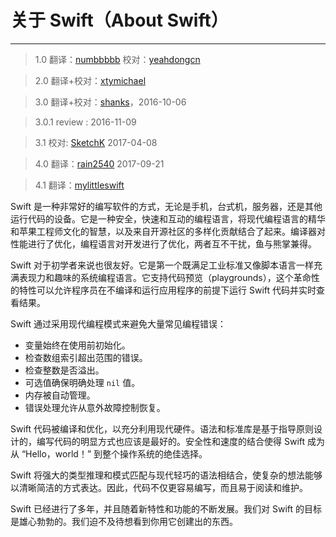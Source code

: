 # 关于 Swift（About Swift）
-----------------

> 1.0
> 翻译：[numbbbbb](https://github.com/numbbbbb)
> 校对：[yeahdongcn](https://github.com/yeahdongcn)

> 2.0
> 翻译+校对：[xtymichael](https://github.com/xtymichael)

> 3.0
> 翻译+校对：[shanks](http://codebuild.me)，2016-10-06

> 3.0.1
> review : 2016-11-09

> 3.1
> 校对: [SketchK](https://github.com/SketchK) 2017-04-08

> 4.0
> 翻译：[rain2540](https://github.com/rain2540) 2017-09-21

> 4.1
> 翻译：[mylittleswift](https://github.com/mylittleswift)

Swift 是一种非常好的编写软件的方式，无论是手机，台式机，服务器，还是其他运行代码的设备。它是一种安全，快速和互动的编程语言，将现代编程语言的精华和苹果工程师文化的智慧，以及来自开源社区的多样化贡献结合了起来。编译器对性能进行了优化，编程语言对开发进行了优化，两者互不干扰，鱼与熊掌兼得。

Swift 对于初学者来说也很友好。它是第一个既满足工业标准又像脚本语言一样充满表现力和趣味的系统编程语言。它支持代码预览（playgrounds），这个革命性的特性可以允许程序员在不编译和运行应用程序的前提下运行 Swift 代码并实时查看结果。

Swift 通过采用现代编程模式来避免大量常见编程错误：

* 变量始终在使用前初始化。
* 检查数组索引超出范围的错误。
* 检查整数是否溢出。
* 可选值确保明确处理 `nil` 值。
* 内存被自动管理。
* 错误处理允许从意外故障控制恢复。

Swift 代码被编译和优化，以充分利用现代硬件。语法和标准库是基于指导原则设计的，编写代码的明显方式也应该是最好的。安全性和速度的结合使得 Swift 成为从 “Hello，world！” 到整个操作系统的绝佳选择。

Swift 将强大的类型推理和模式匹配与现代轻巧的语法相结合，使复杂的想法能够以清晰简洁的方式表达。因此，代码不仅更容易编写，而且易于阅读和维护。

Swift 已经进行了多年，并且随着新特性和功能的不断发展。我们对 Swift 的目标是雄心勃勃的。我们迫不及待想看到你用它创建出的东西。
